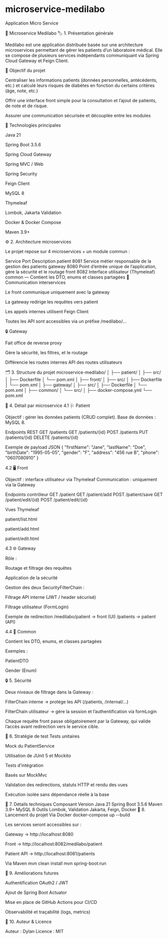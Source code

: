 # microservice-medilabo
Application Micro Service

🧬 Microservice Medilabo
🏷️ 1. Présentation générale

Medilabo est une application distribuée basée sur une architecture microservices permettant de gérer les patients d’un laboratoire médical.
Elle se compose de plusieurs services indépendants communiquant via Spring Cloud Gateway et Feign Client.

🎯 Objectif du projet

Centraliser les informations patients (données personnelles, antécédents, etc.) et calculé leurs risques de diabètes en fonction du certains critères (âge, note, etc.) 

Offrir une interface front simple pour la consultation et l’ajout de patients, de note et de risque.

Assurer une communication sécurisée et découplée entre les modules

🧰 Technologies principales

Java 21

Spring Boot 3.5.6

Spring Cloud Gateway

Spring MVC / Web

Spring Security

Feign Client

MySQL 8

Thymeleaf

Lombok, Jakarta Validation

Docker & Docker Compose

Maven 3.9+

⚙️ 2. Architecture microservices

Le projet repose sur 4 microservices + un module commun :

Service	Port	Description
patient	8081	Service métier responsable de la gestion des patients
gateway	8080	Point d’entrée unique de l’application, gère la sécurité et le routage
front	8082	Interface utilisateur (Thymeleaf)
common	—	Contient les DTO, enums et classes partagées
🔀 Communication interservices

Le front communique uniquement avec la gateway

La gateway redirige les requêtes vers patient

Les appels internes utilisent Feign Client

Toutes les API sont accessibles via un préfixe /medilabo/...

🔒 Gateway

Fait office de reverse proxy

Gère la sécurité, les filtres, et le routage

Différencie les routes internes API des routes utilisateurs

🗂️ 3. Structure du projet
microservice-medilabo/
│
├── patient/
│   ├── src/
│   ├── Dockerfile
│   └── pom.xml
│
├── front/
│   ├── src/
│   ├── Dockerfile
│   └── pom.xml
│
├── gateway/
│   ├── src/
│   ├── Dockerfile
│   └── pom.xml
│
├── common/
│   └── src/
│
├── docker-compose.yml
└── pom.xml

🧩 4. Détail par microservice
4.1 🩺 Patient

Objectif : gérer les données patients (CRUD complet).
Base de données : MySQL 8.

Endpoints REST
GET    /patients
GET    /patients/{id}
POST   /patients
PUT    /patients/{id}
DELETE /patients/{id}

Exemple de payload JSON
{
"firstName": "Jane",
"lastName": "Doe",
"birthDate": "1995-05-05",
"gender": "F",
"address": "456 rue B",
"phone": "0607080910"
}

4.2 🖥️ Front

Objectif : interface utilisateur via Thymeleaf
Communication : uniquement via la Gateway

Endpoints contrôleur
GET    /patient
GET    /patient/add
POST   /patient/save
GET    /patient/edit/{id}
POST   /patient/edit/{id}

Vues Thymeleaf

patient/list.html

patient/add.html

patient/edit.html

4.3 🌐 Gateway

Rôle :

Routage et filtrage des requêtes

Application de la sécurité

Gestion des deux SecurityFilterChain :

Filtrage API interne (JWT / header sécurisé)

Filtrage utilisateur (FormLogin)

Exemple de redirection
/medilabo/patient → front (UI)
/patients → patient (API)

4.4 🧱 Common

Contient les DTO, enums, et classes partagées

Exemples :

PatientDTO

Gender (Enum)

🔒 5. Sécurité

Deux niveaux de filtrage dans la Gateway :

FilterChain interne → protège les API (/patients, /internal/...)

FilterChain utilisateur → gère la session et l’authentification via formLogin

Chaque requête front passe obligatoirement par la Gateway, qui valide l’accès avant redirection vers le service cible.

🧪 6. Stratégie de test
Tests unitaires

Mock du PatientService

Utilisation de JUnit 5 et Mockito

Tests d’intégration

Basés sur MockMvc

Validation des redirections, statuts HTTP et rendu des vues

Exécution isolée sans dépendance réelle à la base

🧰 7. Détails techniques
Composant	Version
Java	21
Spring Boot	3.5.6
Maven	3.9+
MySQL	8
Outils	Lombok, Validation Jakarta, Feign, Docker
🚀 8. Lancement du projet
Via Docker
docker-compose up --build


Les services seront accessibles sur :

Gateway → http://localhost:8080

Front → http://localhost:8082/medilabo/patient

Patient API → http://localhost:8081/patients

Via Maven
mvn clean install
mvn spring-boot:run

🧾 9. Améliorations futures

Authentification OAuth2 / JWT

Ajout de Spring Boot Actuator

Mise en place de GitHub Actions pour CI/CD

Observabilité et traçabilité (logs, metrics)

📜 10. Auteur & Licence

Auteur : Dylan
Licence : MIT